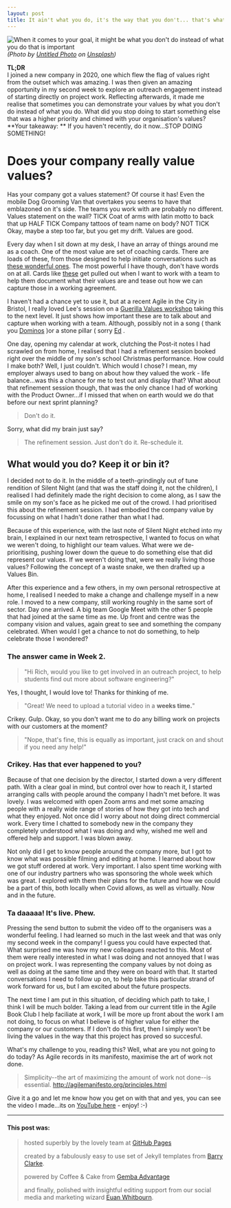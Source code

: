 ```yaml
---
layout: post  
title: It ain't what you do, it's the way that you don't... that's what values are!  
---  
```


![When it comes to your goal, it might be what you don't do instead of what you do that is important](https://richardfreeman.me.uk/images/not-what-you-do-what-you-dont.png)  
 *(Photo by [Untitled Photo](https://unsplash.com/@untitledphoto?utm_source=unsplash&utm_medium=referral&utm_content=creditCopyText) on [Unsplash](https://unsplash.com/s/photos/stop-sign?utm_source=unsplash&utm_medium=referral&utm_content=creditCopyText))*  
  

**TL;DR**  
I joined a new company in 2020, one which flew the flag of values right from the outset which was amazing. I was then given an amazing opportunity in my second week to explore an outreach engagement instead of starting directly on project work. Reflecting afterwards, it made me realise that sometimes you can demonstrate your values by what you don't do instead of what you do. What did you stop doing to start something else that was a higher priority and chimed with your organisation's values?  **Your takeaway: ** If you haven't recently, do it now...STOP DOING SOMETHING!  
  

# Does your company really value values?  

Has your company got a values statement? Of course it has! Even the mobile Dog Grooming Van that overtakes you seems to have that emblazoned on it's side. The teams you work with are probably no different. Values statement on the wall? TICK Coat of arms with latin motto to back that up HALF TICK Company tattoos of team name on body? NOT TICK Okay, maybe a step too far, but you get my drift. Values are good.   
  
Every day when I sit down at my desk, I have an array of things around me as a coach. One of the most value are set of coaching cards. There are loads of these, from those designed to help initiate conversations such as [these wonderful ones](https://www.crisp.se/bocker-och-produkter/jimmy-cards, "Jimmy Cards are good for coaching teams and individuals. Get some now!"). The most powerful I have though, don't have words on at all. Cards like [these](https://www.innerspiration.co.uk/cards, "Some great picture cards designed by my friend Kathryn") get pulled out when I want to work with a team to help them document what their values are and tease out how we can capture those in a working agreement.  
  
I haven't had a chance yet to use it, but at a recent Agile in the City in Bristol, I really loved Lee's session on a [Guerilla Values workshop](https://agileinthecity.net/2018/bristol/sessions/index.php?session=4, "Find out more about Lee's great workshop here") taking this to the next level. It just shows how important these are to talk about and capture when working with a team. Although, possibly not in a song ( thank you [Dominos](https://www.youtube.com/watch?v=IuFsi1JYvRc, "Yep, Dominos actually have a song") )or a stone pillar ( sorry [Ed](https://www.theguardian.com/news/2015/dec/22/the-ed-stone-ed-milibands-monumental-folly-labour-election-limestone, "Where did that Labour stone pillar go?") .  
  
One day, opening my calendar at work, clutching the Post-it notes I had scrawled on from home, I realised that I had a refinement session booked right over the middle of my son's school Christmas performance. How could I make both? Well, I just couldn't. Which would I chose? I mean, my employer always used to bang on about how they valued the work - life balance...was this a chance for me to test out and display that? What about that refinement session though, that was the only chance I had of working with the Product Owner...if I missed that when on earth would we do that before our next sprint planning?  
  
> Don't do it.  
  
Sorry, what did my brain just say?  
  
> The refinement session. Just don't do it. Re-schedule it.  

## What would you do? Keep it or bin it?  
  
I decided not to do it. In the middle of a teeth-grindingly out of tune rendition of Silent Night (and that was the staff doing it, not the children), I realised I had definitely made the right decision to come along, as I saw the smile on my son's face as he picked me out of the crowd. I had prioritised this about the refinement session. I had embodied the company value by focussing on what I hadn't done rather than what I had.   
  
Because of this experience, with the last note of Silent Night etched into my brain, I explained in our next team retrospective, I wanted to focus on what we weren't doing, to highlight our team values. What were we de-prioritising, pushing lower down the queue to do something else that did represent our values. If we weren't doing that, were we really living those values? Following the concept of a waste snake, we then drafted up a Values Bin.   
  
After this experience and a few others, in my own personal retrospective at home, I realised I needed to make a change and challenge myself in a new role. I moved to a new company, still working roughly in the same sort of sector. Day one arrived. A big team Google Meet with the other 5 people that had joined at the same time as me. Up front and centre was the company vision and values, again great to see and something the company celebrated. When would I get a chance to not do something, to help celebrate those I wondered?  
  
### The answer came in Week 2.   
  
> "Hi Rich, would you like to get involved in an outreach project, to help students find out more about software engineering?"  
  
Yes, I thought, I would love to! Thanks for thinking of me.  

> "Great! We need to upload a tutorial video in a **weeks time.**"  

Crikey. Gulp. Okay, so you don't want me to do any billing work on projects with our customers at the moment?  
 
> "Nope, that's fine, this is equally as important, just crack on and shout if you need any help!"  

### Crikey. Has that ever happened to you?  

Because of that one decision by the director, I started down a very different path. With a clear goal in mind, but control over how to reach it, I started arranging calls with people around the company I hadn't met before. It was lovely. I was welcomed with open Zoom arms and met some amazing people with a really wide range of stories of how they got into tech and what they enjoyed. Not once did I worry about not doing direct commercial work. Every time I chatted to somebody new in the company they completely understood what I was doing and why, wished me well and offered help and support. I was blown away.  

Not only did I get to know people around the company more, but I got to know what was possible filming and editing at home. I learned about how we got stuff ordered at work. Very important. I also spent time working with one of our industry partners who was sponsoring the whole week which was great. I explored with them their plans for the future and how we could be a part of this, both locally when Covid allows, as well as virtually. Now and in the future.  

### Ta daaaaa! It's live. Phew.   

Pressing the send button to submit the video off to the organisers was a wonderful feeling. I had learned so much in the last week and that was only my second week in the company! I guess you could have expected that. What surprised me was how my new colleagues reacted to this. Most of them were really interested in what I was doing and not annoyed that I was on project work. I was representing the company values by not doing as well as doing at the same time and they were on board with that. It started conversations I need to follow up on, to help take this particular strand of work forward for us, but I am excited about the future prospects.  

The next time I am put in this situation, of deciding which path to take, I think I will be much bolder. Taking a lead from our current title in the Agile Book Club I help faciliate at work, I will be more up front about the work I am not doing, to focus on what I believe is of higher value for either the company or our customers. If I don't do this first, then I simply won't be living the values in the way that this project has proved so succesful.  
  
What's my challenge to you, reading this? Well, what are you not going to do today? As Agile records in its manifesto, maximise the art of work not done.  

> Simplicity--the art of maximizing the amount  of work not done--is  
> essential. http://agilemanifesto.org/principles.html  
  
Give it a go and let me know how you get on with that and yes, you can see the video I made...its on [YouTube here](https://www.youtube.com/watch?v=DQA5SNjPVOc, "Watch how you can use Google AI and their vision kit to help you travel the world") - enjoy! :-)  
  
***

#### This post was:
> 
> hosted superbly by the lovely team at [GitHub Pages](https://pages.github.com/)
> 
> created by a fabulously easy to use set of Jekyll templates from [Barry Clarke](https://www.jekyllnow.com/ "Check out the live demo of the Jekyll now theme from Barry here with examples of text to use").
> 
> powered by Coffee & Cake from [Gemba Advantage](https://www.gembaadvantage.com "the lovely people who bravely employ me as an Agile Coach working with Public Sector customers across the UK") 
> 
> and finally, polished with insightful editing support from our social media and marketing wizard [Euan Whitbourn](https://www.linkedin.com/in/euan-whitbourn-117332170/ "our amazing social media and marketing whizz kid").
<!--stackedit_data:
eyJoaXN0b3J5IjpbMTM5ODMxMjQ1MSw0NDM1MDI1MTNdfQ==
-->